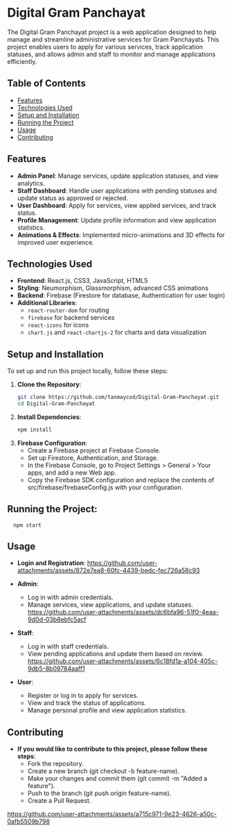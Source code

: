 # Digital Gram Panchayat

The Digital Gram Panchayat project is a web application designed to help manage and streamline administrative services for Gram Panchayats. This project enables users to apply for various services, track application statuses, and allows admin and staff to monitor and manage applications efficiently.

## Table of Contents
- [Features](#features)
- [Technologies Used](#technologies-used)
- [Setup and Installation](#setup-and-installation)
- [Running the Project](#running-the-project)
- [Usage](#usage)
- [Contributing](#contributing)

## Features
- **Admin Panel**: Manage services, update application statuses, and view analytics.
- **Staff Dashboard**: Handle user applications with pending statuses and update status as approved or rejected.
- **User Dashboard**: Apply for services, view applied services, and track status.
- **Profile Management**: Update profile information and view application statistics.
- **Animations & Effects**: Implemented micro-animations and 3D effects for improved user experience.

## Technologies Used
- **Frontend**: React.js, CSS3, JavaScript, HTML5
- **Styling**: Neumorphism, Glassmorphism, advanced CSS animations
- **Backend**: Firebase (Firestore for database, Authentication for user login)
- **Additional Libraries**: 
  - `react-router-dom` for routing
  - `firebase` for backend services
  - `react-icons` for icons
  - `chart.js` and `react-chartjs-2` for charts and data visualization

## Setup and Installation

To set up and run this project locally, follow these steps:

1. **Clone the Repository**:
   ```bash
   git clone https://github.com/tanmaycod/Digital-Gram-Panchayat.git
   cd Digital-Gram-Panchayat

2. **Install Dependencies**:
   ```bash
   npm install

3. **Firebase Configuration**:
   - Create a Firebase project at Firebase Console.
   - Set up Firestore, Authentication, and Storage.
   - In the Firebase Console, go to Project Settings > General > Your apps, and add a new Web app.
   - Copy the Firebase SDK configuration and replace the contents of src/firebase/firebaseConfig.js with your configuration.
 
  ## Running the Project:
      npm start

## Usage
  - **Login and Registration**:
      https://github.com/user-attachments/assets/872e7ea8-60fc-4439-bedc-fec726a58c93

  - **Admin**:
      - Log in with admin credentials.
      - Manage services, view applications, and update statuses.
        https://github.com/user-attachments/assets/dc6bfa96-51f0-4eaa-9d0d-03b8ebfc5acf

  - **Staff**:
      - Log in with staff credentials.
      - View pending applications and update them based on review.
        https://github.com/user-attachments/assets/6c18fd1a-a104-405c-9db5-8b09784aaff1

  - **User**:
      - Register or log in to apply for services.
      - View and track the status of applications.
      - Manage personal profile and view application statistics.
        

## Contributing
  - **If you would like to contribute to this project, please follow these steps**:
      - Fork the repository.
      - Create a new branch (git checkout -b feature-name).
      - Make your changes and commit them (git commit -m "Added a feature").
      - Push to the branch (git push origin feature-name).
      - Create a Pull Request.
   


https://github.com/user-attachments/assets/a715c971-9e23-4626-a50c-0afb5509b798
